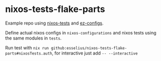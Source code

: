 # nixos-tests-flake-parts

Example repo using [nixos-tests](https://github.com/esselius/nixos-tests) and [ez-configs](https://github.com/ehllie/ez-configs).

Define actual nixos configs in `nixos-configurations` and nixos tests using the same modules in `tests`.

Run test with `nix run github:esselius/nixos-tests-flake-parts#nixosTests.auth`, for interactive just add `-- --interactive` 